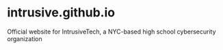 # intrusive.github.io
Official website for IntrusiveTech, a NYC-based high school cybersecurity organization
